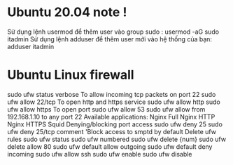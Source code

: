# Ubuntu 20.04 note !

Sử dụng lệnh usermod để thêm user vào group sudo :
  usermod -aG sudo itadmin
Sử dụng lệnh adduser để thêm user mới vào hệ thống của bạn:
  adduser itadmin 

# Ubuntu Linux firewall
  sudo ufw status verbose
To allow incoming tcp packets on port 22
  sudo ufw allow 22/tcp
To open http and https service
  sudo ufw allow http
  sudo ufw allow https
To open port
  sudo ufw allow 53
  sudo ufw allow from 192.168.1.10 to any port 22
Available applications:
  Nginx Full
  Nginx HTTP
  Nginx HTTPS
  Squid
Denying/blocking port access
  sudo ufw deny 25
  sudo ufw deny 25/tcp comment 'Block access to smptd by default
Delete ufw rules
  sudo ufw status
  sudo ufw numbered
  sudo ufw delete {num}
  sudo ufw delete allow 80
sudo ufw default allow outgoing
sudo ufw default deny incoming
sudo ufw allow ssh
sudo ufw enable
sudo ufw disable


